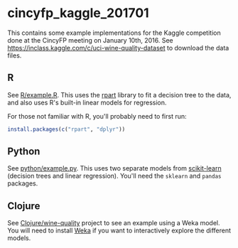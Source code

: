 # cincyfp_kaggle_201701

This contains some example implementations for the Kaggle competition
done at the CincyFP meeting on January 10th, 2016.
See <https://inclass.kaggle.com/c/uci-wine-quality-dataset> to
download the data files.

## R

See [R/example.R](R/example.R).  This uses
the [rpart](https://cran.r-project.org/web/packages/rpart/index.html)
library to fit a decision tree to the data, and also uses R's built-in
linear models for regression.

For those not familiar with R, you'll probably need to first run:

```r
install.packages(c("rpart", "dplyr"))
```

## Python
 
See [python/example.py](python/example.py).  This uses two separate
models from [scikit-learn](http://scikit-learn.org/) (decision trees
and linear regression). You'll need the `sklearn` and `pandas`
packages.


## Clojure 

See [Clojure/wine-quality](Clojure/wine-quality) project to see an
example using a Weka model.  You will need to
install [Weka](http://www.cs.waikato.ac.nz/ml/weka/) if you want to
interactively explore the different models.

